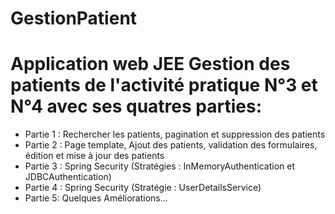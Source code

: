 # GestionPatient

<h1>Application web JEE Gestion des patients de l'activité pratique N°3 et N°4 avec ses quatres parties: </h1>
<ul>
<li>Partie 1 : Rechercher les patients, pagination et suppression des patients</li>
<li>Partie 2 : Page template, Ajout des patients, validation des formulaires, édition et mise à jour des patients</li>
<li>Partie 3 : Spring Security (Stratégies : InMemoryAuthentication et JDBCAuthentication)</li>
<li>Partie 4 : Spring Security (Stratégie : UserDetailsService)</li>
<li>Partie 5: Quelques Améliorations...</li>
</ul>

